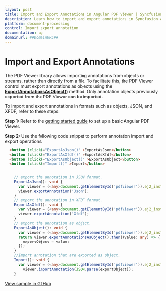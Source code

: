 ```yaml
---
layout: post
title: Import and Export Annotations in Angular PDF Viewer | Syncfusion
description: Learn how to import and export annotations in Syncfusion Angular PDF Viewer component of Essential JS 2.
platform: document-processing
control: Import export annotation
documentation: ug
domainurl: ##DomainURL##
---
```


# Import and Export Annotations

The PDF Viewer library allows importing annotations from objects or streams, rather than directly from a file. To facilitate this, the PDF Viewer control must export annotations as objects using the [**ExportAnnotationsAsObject()**](https://ej2.syncfusion.com/angular/documentation/api/pdfviewer/#exportannotationsasobject) method. Only annotation objects previously exported from the PDF Viewer can be imported.

To import and export annotations in formats such as objects, JSON, and XFDF, refer to these steps:

**Step 1:** Refer to the [getting started guide](https://help.syncfusion.com/document-processing/pdf/pdf-viewer/angular/getting-started) to set up a basic Angular PDF Viewer.

**Step 2:** Use the following code snippet to perform annotation import and export operations.

```html
  <button (click)="ExportAsJson()" >ExportAsJson</button>
  <button (click)="ExportAsXfdf()" >ExportAsXfdf</button>
  <button (click)="ExportAsObject()" >ExportAsObject</button>
  <button (click)="Import()" >Import</button>
```

```ts

    // export the annotation in JSON format.
    ExportAsJson(): void {
      var viewer = (<any>document.getElementById('pdfViewer')).ej2_instances[0];
      viewer.exportAnnotation('Json');
    }
    // export the annotation in XFDF format.
    ExportAsXfdf(): void {
      var viewer = (<any>document.getElementById('pdfViewer')).ej2_instances[0];
      viewer.exportAnnotation('Xfdf');
    }
    // export the annotation as object.
    ExportAsObject(): void {
      var viewer = (<any>document.getElementById('pdfViewer')).ej2_instances[0];
      return viewer.exportAnnotationsAsObject().then((value: any) => {
        exportObject = value;
      });
    }
    //Import annotation that are exported as object.
    Import(): void {
      var viewer = (<any>document.getElementById('pdfViewer')).ej2_instances[0];
        viewer.importAnnotation(JSON.parse(exportObject));
    }

```

[View sample in GitHub](https://github.com/SyncfusionExamples/angular-pdf-viewer-examples/tree/master/How%20to)